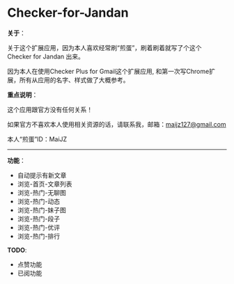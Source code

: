 # Checker-for-Jandan

**关于**：

关于这个扩展应用，因为本人喜欢经常刷“煎蛋”，刷着刷着就写了个这个 Checker for Jandan 出来。

因为本人在使用Checker Plus for Gmail这个扩展应用, 和第一次写Chrome扩展，所有从应用的名字、样式做了大概参考。


**重点说明**：

这个应用跟官方没有任何关系！

如果官方不喜欢本人使用相关资源的话，请联系我，邮箱：maijz127@gmail.com

本人“煎蛋”ID：MaiJZ


----------


**功能**：

- 自动提示有新文章
- 浏览-首页-文章列表
- 浏览-热门-无聊图
- 浏览-热门-动态
- 浏览-热门-妹子图
- 浏览-热门-段子
- 浏览-热门-优评
- 浏览-热门-排行

**TODO**:

- 点赞功能
- 已阅功能
